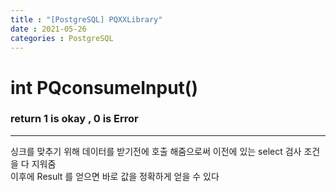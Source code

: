 ```yaml
---
title : "[PostgreSQL] PQXXLibrary"
date : 2021-05-26
categories : PostgreSQL
---
```



# int PQconsumeInput()  
### return 1 is okay , 0 is Error
---
싱크를 맞추기 위해 데이터를 받기전에 호출 해줌으로써 이전에 있는 select 검사 조건을 다 지워줌  
이후에 Result 를 얻으면 바로 값을 정확하게 얻을 수 있다
